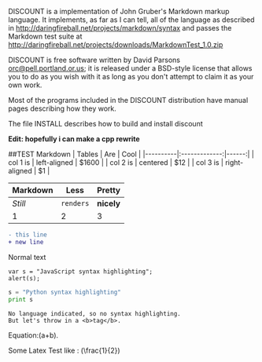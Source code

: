 DISCOUNT is a implementation of John Gruber's Markdown markup
language.   It implements, as far as I can tell, all of the
language as described in
<http://daringfireball.net/projects/markdown/syntax>
and passes the Markdown test suite at
<http://daringfireball.net/projects/downloads/MarkdownTest_1.0.zip>

DISCOUNT is free software written by David Parsons <orc@pell.portland.or.us>;
it is released under a BSD-style license that allows you to do
as you wish with it as long as you don't attempt to claim it as
your own work.

Most of the programs included in the DISCOUNT distribution have
manual pages describing how they work.

The file INSTALL describes how to build and install discount

**Edit: hopefully i can make a cpp rewrite**

##TEST Markdown 
| Tables   |      Are      |  Cool |
|----------|:-------------:|------:|
| col 1 is |  left-aligned | $1600 |
| col 2 is |    centered   |   $12 |
| col 3 is | right-aligned |    $1 |

Markdown | Less | Pretty
--- | --- | ---
*Still* | `renders` | **nicely**
1 | 2 | 3

```diff
- this line
+ new line
```

Normal text

    var s = "JavaScript syntax highlighting";
    alert(s);

 
```python
s = "Python syntax highlighting"
print s
```
 
```
No language indicated, so no syntax highlighting. 
But let's throw in a <b>tag</b>.
```

Equation:\(a+b\).


Some Latex Test like : \(\frac{1}{2}\)

